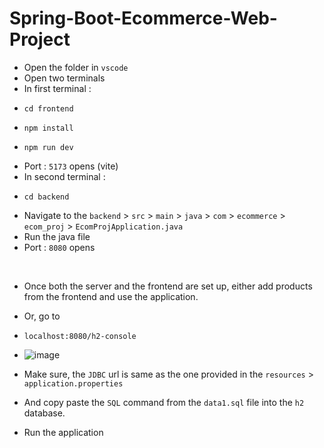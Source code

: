 # Spring-Boot-Ecommerce-Web-Project

* Open the folder in `vscode`
* Open two terminals
* In first terminal :
*     cd frontend
*     npm install
*     npm run dev
* Port : `5173` opens (vite)
* In second terminal :
*     cd backend
* Navigate to the `backend` > `src` > `main` > `java` > `com` > `ecommerce` > `ecom_proj` > `EcomProjApplication.java`
* Run the java file
* Port : `8080` opens
<br>

* Once both the server and the frontend are set up, either add products from the frontend and use the application.
* Or, go to
*     localhost:8080/h2-console
* ![image](https://github.com/user-attachments/assets/06a6813b-d40f-42da-aae3-221cc5e7365f)

* Make sure, the `JDBC` url is same as the one provided in the `resources` > `application.properties`
* And copy paste the `SQL` command from the `data1.sql` file into the `h2` database.
* Run the application
